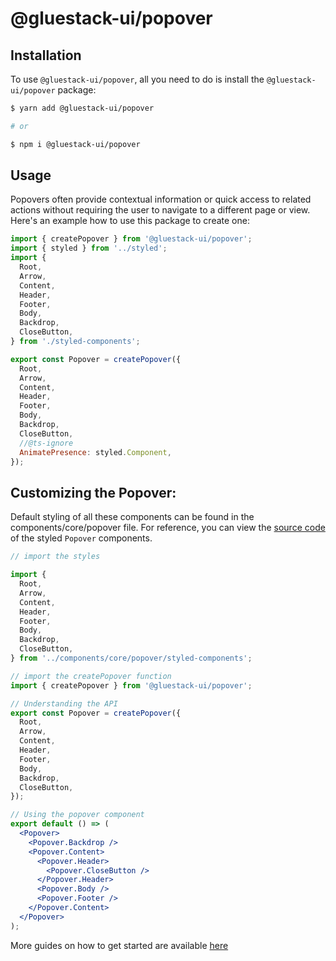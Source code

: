 # @gluestack-ui/popover

## Installation

To use `@gluestack-ui/popover`, all you need to do is install the
`@gluestack-ui/popover` package:

```sh
$ yarn add @gluestack-ui/popover

# or

$ npm i @gluestack-ui/popover
```

## Usage

Popovers often provide contextual information or quick access to related actions without requiring the user to navigate to a different page or view. Here's an example how to use this package to create one:

```jsx
import { createPopover } from '@gluestack-ui/popover';
import { styled } from '../styled';
import {
  Root,
  Arrow,
  Content,
  Header,
  Footer,
  Body,
  Backdrop,
  CloseButton,
} from './styled-components';

export const Popover = createPopover({
  Root,
  Arrow,
  Content,
  Header,
  Footer,
  Body,
  Backdrop,
  CloseButton,
  //@ts-ignore
  AnimatePresence: styled.Component,
});
```

## Customizing the Popover:

Default styling of all these components can be found in the components/core/popover file. For reference, you can view the [source code](https://github.com/gluestack/gluestack-ui/blob/development/example/storybook/src/ui-components/Popover/index.tsx) of the styled `Popover` components.

```jsx
// import the styles

import {
  Root,
  Arrow,
  Content,
  Header,
  Footer,
  Body,
  Backdrop,
  CloseButton,
} from '../components/core/popover/styled-components';

// import the createPopover function
import { createPopover } from '@gluestack-ui/popover';

// Understanding the API
export const Popover = createPopover({
  Root,
  Arrow,
  Content,
  Header,
  Footer,
  Body,
  Backdrop,
  CloseButton,
});

// Using the popover component
export default () => (
  <Popover>
    <Popover.Backdrop />
    <Popover.Content>
      <Popover.Header>
        <Popover.CloseButton />
      </Popover.Header>
      <Popover.Body />
      <Popover.Footer />
    </Popover.Content>
  </Popover>
);
```

More guides on how to get started are available
[here](https://ui.gluestack.io/docs/components/overlay/popover)
